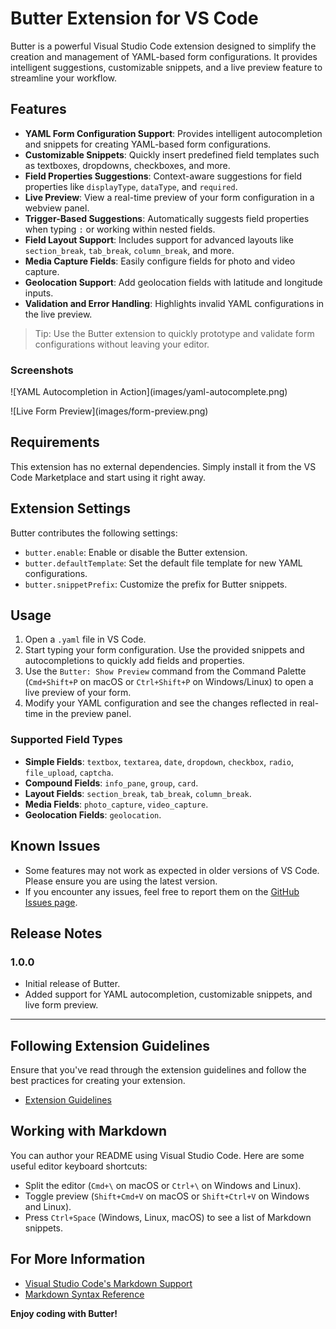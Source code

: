 # Butter Extension for VS Code

Butter is a powerful Visual Studio Code extension designed to simplify the creation and management of YAML-based form configurations. It provides intelligent suggestions, customizable snippets, and a live preview feature to streamline your workflow.

## Features

- **YAML Form Configuration Support**: Provides intelligent autocompletion and snippets for creating YAML-based form configurations.
- **Customizable Snippets**: Quickly insert predefined field templates such as textboxes, dropdowns, checkboxes, and more.
- **Field Properties Suggestions**: Context-aware suggestions for field properties like `displayType`, `dataType`, and `required`.
- **Live Preview**: View a real-time preview of your form configuration in a webview panel.
- **Trigger-Based Suggestions**: Automatically suggests field properties when typing `:` or working within nested fields.
- **Field Layout Support**: Includes support for advanced layouts like `section_break`, `tab_break`, `column_break`, and more.
- **Media Capture Fields**: Easily configure fields for photo and video capture.
- **Geolocation Support**: Add geolocation fields with latitude and longitude inputs.
- **Validation and Error Handling**: Highlights invalid YAML configurations in the live preview.

> Tip: Use the Butter extension to quickly prototype and validate form configurations without leaving your editor.

### Screenshots

\!\[YAML Autocompletion in Action\]\(images/yaml-autocomplete.png\)

\!\[Live Form Preview\]\(images/form-preview.png\)

## Requirements

This extension has no external dependencies. Simply install it from the VS Code Marketplace and start using it right away.

## Extension Settings

Butter contributes the following settings:

- `butter.enable`: Enable or disable the Butter extension.
- `butter.defaultTemplate`: Set the default file template for new YAML configurations.
- `butter.snippetPrefix`: Customize the prefix for Butter snippets.

## Usage

1. Open a `.yaml` file in VS Code.
2. Start typing your form configuration. Use the provided snippets and autocompletions to quickly add fields and properties.
3. Use the `Butter: Show Preview` command from the Command Palette (`Cmd+Shift+P` on macOS or `Ctrl+Shift+P` on Windows/Linux) to open a live preview of your form.
4. Modify your YAML configuration and see the changes reflected in real-time in the preview panel.

### Supported Field Types

- **Simple Fields**: `textbox`, `textarea`, `date`, `dropdown`, `checkbox`, `radio`, `file_upload`, `captcha`.
- **Compound Fields**: `info_pane`, `group`, `card`.
- **Layout Fields**: `section_break`, `tab_break`, `column_break`.
- **Media Fields**: `photo_capture`, `video_capture`.
- **Geolocation Fields**: `geolocation`.

## Known Issues

- Some features may not work as expected in older versions of VS Code. Please ensure you are using the latest version.
- If you encounter any issues, feel free to report them on the [GitHub Issues page](https://github.com/your-repo/butter/issues).

## Release Notes

### 1.0.0

- Initial release of Butter.
- Added support for YAML autocompletion, customizable snippets, and live form preview.

---

## Following Extension Guidelines

Ensure that you've read through the extension guidelines and follow the best practices for creating your extension.

* [Extension Guidelines](https://code.visualstudio.com/api/references/extension-guidelines)

## Working with Markdown

You can author your README using Visual Studio Code. Here are some useful editor keyboard shortcuts:

* Split the editor (`Cmd+\` on macOS or `Ctrl+\` on Windows and Linux).
* Toggle preview (`Shift+Cmd+V` on macOS or `Shift+Ctrl+V` on Windows and Linux).
* Press `Ctrl+Space` (Windows, Linux, macOS) to see a list of Markdown snippets.

## For More Information

- [Visual Studio Code's Markdown Support](http://code.visualstudio.com/docs/languages/markdown)
- [Markdown Syntax Reference](https://help.github.com/articles/markdown-basics/)

**Enjoy coding with Butter!**